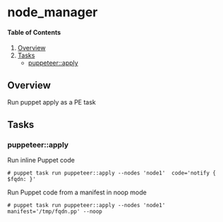 # node_manager

#### Table of Contents

1. [Overview](#overview)
1. [Tasks](#tasks)
    * [puppeteer::apply](#puppeteerapply)

## Overview

Run puppet apply as a PE task

## Tasks

### puppeteer::apply

Run inline Puppet code

```shell
# puppet task run puppeteer::apply --nodes 'node1'  code='notify { $fqdn: }'
```

Run Puppet code from a manifest in noop mode

```shell
# puppet task run puppeteer::apply --nodes 'node1'  manifest='/tmp/fqdn.pp' --noop
```
